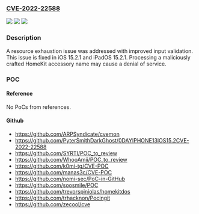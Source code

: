 ### [CVE-2022-22588](https://cve.mitre.org/cgi-bin/cvename.cgi?name=CVE-2022-22588)
![](https://img.shields.io/static/v1?label=Product&message=iOS%20and%20iPadOS&color=blue)
![](https://img.shields.io/static/v1?label=Version&message=%3C%2015.2%20&color=brighgreen)
![](https://img.shields.io/static/v1?label=Vulnerability&message=Processing%20a%20maliciously%20crafted%20HomeKit%20accessory%20name%20may%20cause%20a%20denial%20of%20service&color=brighgreen)

### Description

A resource exhaustion issue was addressed with improved input validation. This issue is fixed in iOS 15.2.1 and iPadOS 15.2.1. Processing a maliciously crafted HomeKit accessory name may cause a denial of service.

### POC

#### Reference
No PoCs from references.

#### Github
- https://github.com/ARPSyndicate/cvemon
- https://github.com/PyterSmithDarkGhost/0DAYIPHONE13IOS15.2CVE-2022-22588
- https://github.com/SYRTI/POC_to_review
- https://github.com/WhooAmii/POC_to_review
- https://github.com/k0mi-tg/CVE-POC
- https://github.com/manas3c/CVE-POC
- https://github.com/nomi-sec/PoC-in-GitHub
- https://github.com/soosmile/POC
- https://github.com/trevorspiniolas/homekitdos
- https://github.com/trhacknon/Pocingit
- https://github.com/zecool/cve

